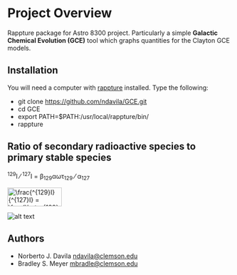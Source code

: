 Project Overview
========

Rappture package for Astro 8300 project. Particularly a simple **Galactic Chemical Evolution (GCE)** tool which graphs quantities for the Clayton GCE models.

Installation
------------

You will need a computer with [rappture](https://nanohub.org/infrastructure/rappture/) installed.  Type the following:

* git clone https://github.com/ndavila/GCE.git
* cd GCE
* export PATH=$PATH:/usr/local/rappture/bin/
* rappture

Ratio of secondary radioactive species to primary stable species
----------------------------------------------------------------

<sup>129</sup>I &frasl; <sup>127</sup>I = &beta;<sub>129</sub>&alpha;&omega;&tau;<sub>129</sub> &frasl; &alpha;<sub>127</sub>

<img src="http://www.sciweavers.org/tex2img.php?eq=%5Cfrac%7B%5E%7B129%7DI%7D%7B%5E%7B127%7DI%7D%20%3D%20%5Cfrac%7B%5Cbeta_%7B129%7D%20%5Calpha%20%5Comega%20%5Ctau_%7B129%7D%7D%7B%5Calpha_%7B127%7D%7D&bc=White&fc=Black&im=png&fs=12&ff=txfonts&edit=0" align="center" border="0" alt="\frac{^{129}I}{^{127}I} = \frac{\beta_{129} \alpha \omega \tau_{129}}{\alpha_{127}}" width="122" height="42" />

![alt text](https://raw.githubusercontent.com/ndavila/GCE/render.png)


Authors
-------

- Norberto J. Davila <ndavila@clemson.edu>
- Bradley S. Meyer <mbradle@clemson.edu>
